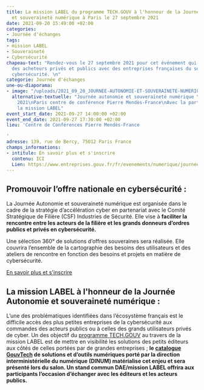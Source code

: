 ```yaml
---
title: La mission LABEL du programme TECH.GOUV à l'honneur de la Journée Autonomie
  et souveraineté numérique à Paris le 27 septembre 2021
date: 2021-09-20 15:49:00 +02:00
categories:
- Journée d'échanges
tags:
- mission LABEL
- Souveraineté
- Cybersécurité
chapeau-text: "Rendez-vous le 27 septembre 2021 pour cet événement qui mettra en relation
  des acheteurs privés et publics avec des entreprises françaises du secteur de la
  cybersécurité. \n"
categorie: Journée d'échanges
une-ou-diaporama:
- image: "/uploads/2021_09_20_JOURNEE-AUTONOMIE-ET-SOUVERAINETE-NUMERIQUE_AGENDA2.png"
  alternative-textuelle: "Journée autonomie et souveraineté numérique \nle 27 septembre
    2021\nParis centre de conférence Pierre Mendès-France\nAvec la participation de
    la mission LABEL"
event_start_date: 2021-09-27 14:00:00 +02:00
event_end_date: 2021-09-27 17:30:00 +02:00
lieu: 'Centre de Conférences Pierre Mendès-France

'
adresse: 139, rue de Bercy, 75012 Paris France
champs_informations:
- intitule: En savoir plus et s'inscrire
  contenu: ICI
  Lien: https://www.entreprises.gouv.fr/fr/evenements/numerique/journee-autonomie-et-souverainete-numerique
---
```


## Promouvoir l’offre nationale en cybersécurité :

La Journée Autonomie et souveraineté numérique est organisée dans le cadre de la stratégie d’accélération cyber en partenariat avec le Comité Stratégique de Filière (CSF) Industries de Sécurité. Elle vise à **faciliter la rencontre entre les acteurs de la filière et les grands donneurs d’ordres publics et privés en cybersécurité.**

Une sélection 360° de solutions d’offres souveraines sera réalisée. Elle couvrira l’ensemble de la cartographie des besoins des utilisateurs et des ateliers de rencontre en fonction des besoins et projets en matière de cybersécurité.

[En savoir plus et s'inscrire ](https://www.entreprises.gouv.fr/fr/evenements/numerique/journee-autonomie-et-souverainete-numerique)

## La mission LABEL à l'honneur de la Journée Autonomie et souveraineté numérique :

L’une des problématiques identifiées dans l’écosystème français est le difficile accès des plus petites entreprises de la cybersécurité aux commandes des acteurs publics ou à celles des grands utilisateurs privés de cyber. Un des objectif du [programme TECH.GOUV](https://www.numerique.gouv.fr/publications/tech-gouv-strategie-et-feuille-de-route-2019-2021/) au travers de la mission LABEL est de mettre en visibilité les solutions des petits éditeurs aux côtés de celles portées par de grandes entreprises ; **le [catalogue GouvTech](https://www.numerique.gouv.fr/services/catalogue-gouvtech-outils-numeriques-pour-services-publics/) de solutions et d’outils numériques porté par la direction interministérielle du numérique (DINUM) matérialise cet enjeu et sera présenté lors du salon. Un stand commun DAE/mission LABEL offrira aux participants l’occasion d’échanger avec les éditeurs et les acteurs publics.**